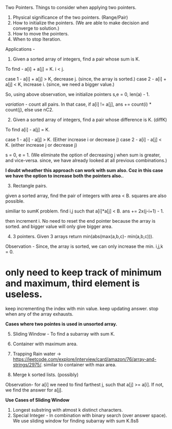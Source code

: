 Two Pointers.
Things to consider when applying two pointers.
1. Physical significance of the two pointers. (Range/Pair)
2. How to initialize the pointers. (We are able to make decision and converge to solution.)
3. How to move the pointers.
4. When to stop Iteration.

Applications - 

1. Given a sorted array of integers, find a pair whose sum is K.

To find - a[i] + a[j] = K. i < j.

case 1 - a[i] + a[j] > K, decrease j. (since, the array is sorted.)
case 2 - a[i] + a[j] < K, increase i. (since, we need a bigger value.)

So, using above observation, we initialize pointers s,e = 0, len(a) - 1. 

_variation_ - count all pairs. In that case, if a[i] != a[j], ans += count(i) * count(j), else use nC2.

2. Given a sorted array of integers, find a pair whose difference is K. (diffK)

To find a[i] - a[j] = K.

case 1 - a[i] - a[j] > K. (Either increase i or decrease j)
case 2 - a[i] - a[j] < K. (either increase j or decrease j)

s = 0, e = 1. (We eliminate the option of decreasing j when sum is greater, and vice-versa. since, we have already looked at all previous combinations.)

**I doubt wheather this approach can work with sum also. Coz in this case we have the option to increase both the pointers also.**.

3. Rectangle pairs.

given a sorted array, find the pair of integers with area < B. squares are also possible.

similiar to sumK problem. find i,j such that a[i]*a[j] < B. ans += 2x(j-i+1) - 1.

then increment i. No need to reset the end pointer because the array is sorted. and bigger value will only give bigger area.


4. 3 pointers.
Given 3 arrays return min(abs(max(a,b,c)- min(a,b,c))).

Observation - Since, the array is sorted, we can only increase the min.
i,j,k = 0.

# only need to keep track of minimum and maximum, third element is useless.

keep incrementing the index with min value. keep updating answer. stop when any of the array exhausts.

**Cases where two pointes is used in unsorted array.**

5. Sliding Window - To find a subarray with sum K.

4. Container with maximum area.

6. Trapping Rain water -> https://leetcode.com/explore/interview/card/amazon/76/array-and-strings/2975/. similar to container with max area.

8. Merge k sorted lists. (possibly)

Observation- for a[i] we need to find farthest j, such that a[j] >= a[i]. If not, we find the answer for a[j].

**Use Cases of Sliding Window**
1. Longest substring with atmost k distinct characters.
2. Special Integer - In combination with binary search (over answer space). We use sliding window for finding subarray with sum K.ßsß
